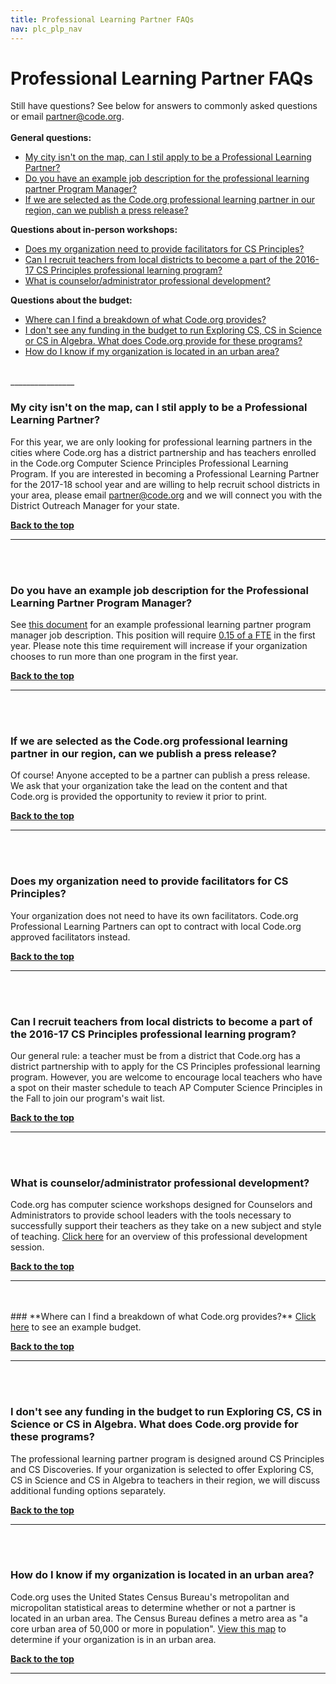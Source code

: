 ```yaml
---
title: Professional Learning Partner FAQs
nav: plc_plp_nav
---
```

<a id="top"></a>

# Professional Learning Partner FAQs


Still have questions? See below for answers to commonly asked questions or email [partner@code.org](partner@code.org). 
<br/><br/>
**General questions:**<br/>

- [My city isn't on the map, can I stil apply to be a Professional Learning Partner?](#map)
- [Do you have an example job description for the professional learning partner Program Manager?](#pm)
- [If we are selected as the Code.org professional learning partner in our region, can we publish a press release?](#press)


**Questions about in-person workshops:**<br/>

- [Does my organization need to provide facilitators for CS Principles?](#facilitators)
- [Can I recruit teachers from local districts to become a part of the 2016-17 CS Principles professional learning program?](#recruit)
- [What is counselor/administrator professional development?](#ca)

**Questions about the budget:**<br/>

- [Where can I find a breakdown of what Code.org provides?](#pay)
- [I don't see any funding in the budget to run Exploring CS, CS in Science or CS in Algebra. What does Code.org provide for these programs?](#add)
- [How do I know if my organization is located in an urban area?](#urban)	

<br/>
________________
<a id="map"></a>

### **My city isn't on the map, can I stil apply to be a Professional Learning Partner?**

For this year, we are only looking for professional learning partners in the cities where Code.org has a district partnership and has teachers enrolled in the Code.org Computer Science Principles Professional Learning Program. If you are interested in becoming a Professional Learning Partner for the 2017-18 school year and are willing to help recruit school districts in your area, please email partner@code.org and we will connect you with the District Outreach Manager for your state.

[**Back to the top**](#top)
<br/>
________________
<a id="pm"></a>
<br/>
<br/>

### **Do you have an example job description for the Professional Learning Partner Program Manager?**

See <a href="https://docs.google.com/document/d/1T31f3oA0Adns7ts4T_FdUHT8wCZMKHohNzBRcCl8Bck/edit" target=_blank>this document</a> for an example professional learning partner program manager job description. This position will require <a href="https://docs.google.com/spreadsheets/d/1GuyAGGwFrtGB6l2hHLFc-N6thuMs6BcQzTp_XjaU454/edit#gid=1420208407" target=_blank>0.15 of a FTE</a> in the first year. Please note this time requirement will increase if your organization chooses to run more than one program in the first year.

[**Back to the top**](#top)
<br/>
________________
<a id="press"></a>
<br/>
<br/>

### **If we are selected as the Code.org professional learning partner in our region, can we publish a press release?**

Of course! Anyone accepted to be a partner can publish a press release. We ask that your organization take the lead on the content and that Code.org is provided the opportunity to review it prior to print.

[**Back to the top**](#top)
<br/>
________________
<a id="facilitators"></a>
<br/>
<br/>
### **Does my organization need to provide facilitators for CS Principles?**

Your organization does not need to have its own facilitators. Code.org Professional Learning Partners can  opt to contract with local Code.org approved facilitators instead.
<br/>


[**Back to the top**](#top)
<br/>
______________________________
<a id="recruit"></a>
<br/>
<br/>

### **Can I recruit teachers from local districts to become a part of the 2016-17 CS Principles professional learning program?**

Our general rule: a teacher must be from a district that Code.org has a district partnership with to apply for the CS Principles professional learning program. However, you are welcome to encourage local teachers who have a spot on their master schedule to teach AP Computer Science Principles in the Fall to join our program's wait list. 

[**Back to the top**](#top)
<br/>
______________________________
<a id="ca"></a>
<br/>
<br/>

### **What is counselor/administrator professional development?**

Code.org has computer science workshops designed for Counselors and Administrators to provide school leaders with the tools necessary to successfully support their teachers as they take on a new subject and style of teaching. <a href="https://docs.google.com/document/d/1cRCVJSqDT3VLA5u17osE914WYTtIijxyKx5Z_uSYe3Y/edit?usp=sharing" target=_blank>Click here</a> for an overview of this professional development session.

[**Back to the top**](#top)
<br/>
___________________________________________
<br/>
<br/>
<a id="pay"></a>
### **Where can I find a breakdown of what Code.org provides?**
<a href="https://docs.google.com/spreadsheets/d/1GuyAGGwFrtGB6l2hHLFc-N6thuMs6BcQzTp_XjaU454/edit?usp=sharing" target=_blank>Click here</a> to see an example budget. 

[**Back to the top**](#top)
<br/>
___________________
<br/>
<br/>

<a id="add"></a>
### **I don't see any funding in the budget to run Exploring CS, CS in Science or CS in Algebra. What does Code.org provide for these programs?**

The professional learning partner program is designed around CS Principles and CS Discoveries. If your organization is selected to offer Exploring CS, CS in Science and CS in Algebra to teachers in their region, we will discuss additional funding options separately.

[**Back to the top**](#top)
<br/>
________________________
<br/>
<br/>

<a id="urban"></a>
### **How do I know if my organization is located in an urban area?**

Code.org uses the United States Census Bureau's metropolitan and micropolitan statistical areas to determine whether or not a partner is located in an urban area. The Census Bureau defines a metro area as "a core urban area of 50,000 or more in population". <a href="http://www2.census.gov/geo/maps/metroarea/us_wall/Feb2013/cbsa_us_0213_large.gif" target=_blank>View this map</a> to determine if your organization is in an urban area.

[**Back to the top**](#top)
<br/>
________________________
